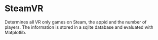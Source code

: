 # SteamVR
Determines all VR only games on Steam, the appid and the number of players. The information is stored in a sqlite database and evaluated with Matplotlib.
